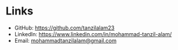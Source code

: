 # Links
- GitHub: https://github.com/tanzilalam23
- LinkedIn: https://www.linkedin.com/in/mohammad-tanzil-alam/
- Email: mohammadtanzilalam@gmail.com
